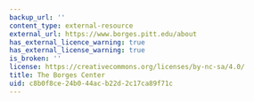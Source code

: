 ```yaml
---
backup_url: ''
content_type: external-resource
external_url: https://www.borges.pitt.edu/about
has_external_licence_warning: true
has_external_license_warning: true
is_broken: ''
license: https://creativecommons.org/licenses/by-nc-sa/4.0/
title: The Borges Center
uid: c8b0f8ce-24b0-44ac-b22d-2c17ca89f71c
---
```


